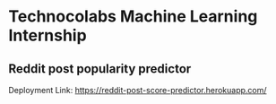 # Technocolabs Machine Learning Internship
## Reddit post popularity predictor

Deployment Link: https://reddit-post-score-predictor.herokuapp.com/
